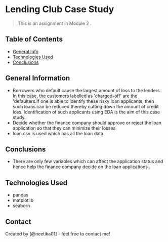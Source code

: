 # Lending Club Case Study
> This is an assignment in Module 2 .


## Table of Contents
* [General Info](#general-information)
* [Technologies Used](#technologies-used)
* [Conclusions](#conclusions)

<!-- You can include any other section that is pertinent to your problem -->

## General Information
- Borrowers who default cause the largest amount of loss to the lenders. In this case, the customers labelled as 'charged-off' are the 'defaulters.If one is   able to identify these risky loan applicants, then such loans can be reduced thereby cutting down the amount of credit loss. Identification of such           applicants using EDA is the aim of this case study.
- Decide whether the finance company should approve or reject the loan application so that they can minimize their losses
- loan.csv is used which has all the loan data.
<!-- You don't have to answer all the questions - just the ones relevant to your project. -->

## Conclusions
- There are only few variables which can affect the application status and hence help the finance company decide on the loan applications .


<!-- You don't have to answer all the questions - just the ones relevant to your project. -->


## Technologies Used
- pandas
- matplotlib
- seaborn

<!-- As the libraries versions keep on changing, it is recommended to mention the version of library used in this project -->

## Contact
Created by [@neetika01] - feel free to contact me!


<!-- Optional -->
<!-- ## License -->
<!-- This project is open source and available under the [... License](). -->

<!-- You don't have to include all sections - just the one's relevant to your project -->
